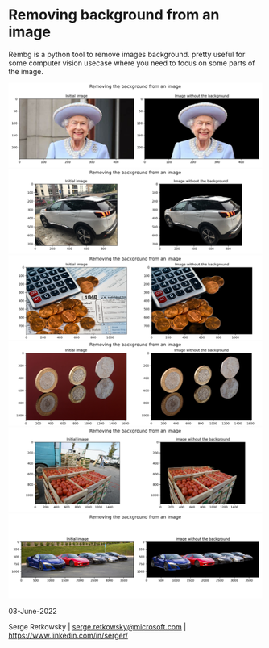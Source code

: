 # Removing background from an image

Rembg is a python tool to remove images background.
pretty useful for some computer vision usecase where you need to focus on some parts of the image.

<img src = "sidebyside_queen.jpg">
<img src = "sidebyside_car.jpg">
<img src = "sidebyside_cash.jpg">
<img src = "sidebyside_coins.jpg">
<img src = "sidebyside_fruits.jpg">
<img src = "sidebyside_multiplecars.jpg">
 
03-June-2022

Serge Retkowsky | serge.retkowsky@microsoft.com | https://www.linkedin.com/in/serger/
